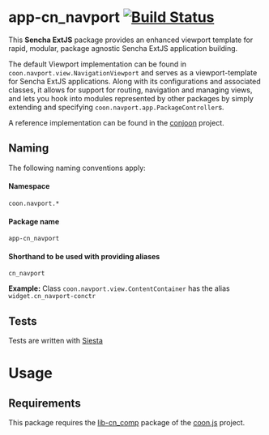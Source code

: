 # app-cn_navport  [![Build Status](https://travis-ci.org/coon/app-cn_navport.svg?branch=master)](https://travis-ci.org/coon/app-cn_navport)
This **Sencha ExtJS** package provides an enhanced viewport template for rapid, 
modular, package agnostic Sencha ExtJS application building.

The default Viewport implementation can be found in `coon.navport.view.NavigationViewport` 
and serves as a viewport-template for Sencha ExtJS applications. Along with its configurations and
associated classes, it allows for support for routing, navigation and managing views, and lets 
you hook into modules represented by other packages by simply extending and specifying 
`coon.navport.app.PackageController`s. 

A reference implementation can be found in the [conjoon](https://github.com/conjoon) project.

## Naming
The following naming conventions apply:

#### Namespace
`coon.navport.*`
#### Package name
`app-cn_navport`
#### Shorthand to be used with providing aliases
`cn_navport`

**Example:**
Class `coon.navport.view.ContentContainer` has the alias `widget.cn_navport-conctr`

## Tests
Tests are written with [Siesta](https://bryntum.com/siesta)

# Usage
## Requirements
This package requires the [lib-cn_comp](https://github.com/coon-js/lib-cn_comp) package of the [coon.js](https://github.com/coon-js) project.
